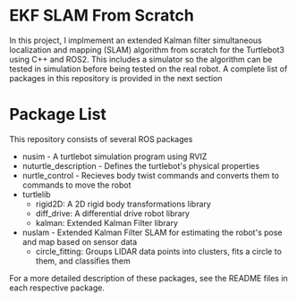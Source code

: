 # EKF SLAM From Scratch
In this project, I implmement an extended Kalman filter simultaneous localization
and mapping (SLAM) algorithm from scratch for the Turtlebot3 using C++ and ROS2.
This includes a simulator so the algorithm can be tested in simulation before
being tested on the real robot. A complete list of packages in this repository
is provided in the next section

# Package List
This repository consists of several ROS packages
- nusim - A turtlebot simulation program using RVIZ
- nuturtle_description - Defines the turtlebot's physical properties
- nurtle_control - Recieves body twist commands and converts them to commands to move the robot
- turtlelib
  - rigid2D: A 2D rigid body transformations library
  - diff_drive: A differential drive robot library
  - kalman: Extended Kalman Filter library
- nuslam - Extended Kalman Filter SLAM for estimating the robot's pose and map based on sensor data
  - circle_fitting: Groups LIDAR data points into clusters, fits a circle to them, and classifies them

For a more detailed description of these packages, see the README files in each respective package.
